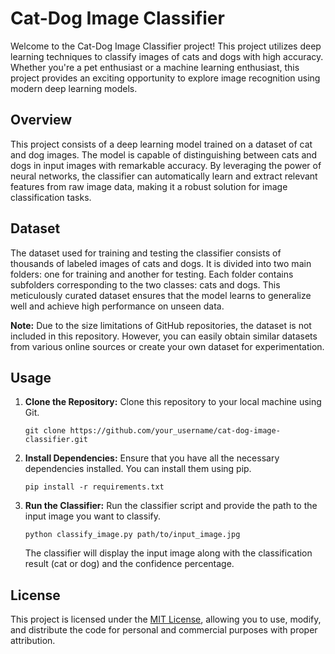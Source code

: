 # Cat-Dog Image Classifier

Welcome to the Cat-Dog Image Classifier project! This project utilizes deep learning techniques to classify images of cats and dogs with high accuracy. Whether you're a pet enthusiast or a machine learning enthusiast, this project provides an exciting opportunity to explore image recognition using modern deep learning models.

## Overview

This project consists of a deep learning model trained on a dataset of cat and dog images. The model is capable of distinguishing between cats and dogs in input images with remarkable accuracy. By leveraging the power of neural networks, the classifier can automatically learn and extract relevant features from raw image data, making it a robust solution for image classification tasks.

## Dataset

The dataset used for training and testing the classifier consists of thousands of labeled images of cats and dogs. It is divided into two main folders: one for training and another for testing. Each folder contains subfolders corresponding to the two classes: cats and dogs. This meticulously curated dataset ensures that the model learns to generalize well and achieve high performance on unseen data.

**Note:** Due to the size limitations of GitHub repositories, the dataset is not included in this repository. However, you can easily obtain similar datasets from various online sources or create your own dataset for experimentation.


## Usage

1. **Clone the Repository:** Clone this repository to your local machine using Git.
    ```
    git clone https://github.com/your_username/cat-dog-image-classifier.git
    ```

2. **Install Dependencies:** Ensure that you have all the necessary dependencies installed. You can install them using pip.
    ```
    pip install -r requirements.txt
    ```

3. **Run the Classifier:** Run the classifier script and provide the path to the input image you want to classify.
    ```
    python classify_image.py path/to/input_image.jpg
    ```
   The classifier will display the input image along with the classification result (cat or dog) and the confidence percentage.

## License

This project is licensed under the [MIT License](LICENSE), allowing you to use, modify, and distribute the code for personal and commercial purposes with proper attribution.
